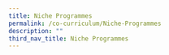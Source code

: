 ```yaml
---
title: Niche Programmes
permalink: /co-curriculum/Niche-Programmes
description: ""
third_nav_title: Niche Programmes
---
```

